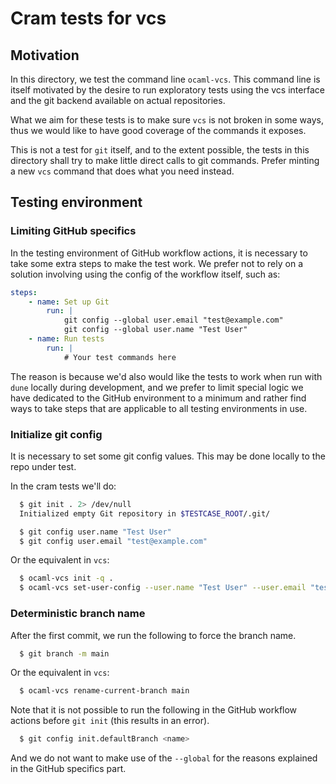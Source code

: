 # Cram tests for vcs

## Motivation

In this directory, we test the command line `ocaml-vcs`. This command line is
itself motivated by the desire to run exploratory tests using the vcs interface
and the git backend available on actual repositories.

What we aim for these tests is to make sure `vcs` is not broken in some ways,
thus we would like to have good coverage of the commands it exposes.

This is not a test for `git` itself, and to the extent possible, the tests in
this directory shall try to make little direct calls to git commands. Prefer
minting a new `vcs` command that does what you need instead.

## Testing environment

### Limiting GitHub specifics

In the testing environment of GitHub workflow actions, it is necessary to take
some extra steps to make the test work. We prefer not to rely on a solution
involving using the config of the workflow itself, such as:

```yaml
steps:
    - name: Set up Git
        run: |
            git config --global user.email "test@example.com"
            git config --global user.name "Test User"
    - name: Run tests
        run: |
            # Your test commands here
```

The reason is because we'd also would like the tests to work when run with
`dune` locally during development, and we prefer to limit special logic we have
dedicated to the GitHub environment to a minimum and rather find ways to take
steps that are applicable to all testing environments in use.

### Initialize git config

It is necessary to set some git config values. This may be done locally to the
repo under test.

In the cram tests we'll do:

```sh
  $ git init . 2> /dev/null
  Initialized empty Git repository in $TESTCASE_ROOT/.git/

  $ git config user.name "Test User"
  $ git config user.email "test@example.com"
```

Or the equivalent in `vcs`:

```sh
  $ ocaml-vcs init -q .
  $ ocaml-vcs set-user-config --user.name "Test User" --user.email "test@example.com"
```

### Deterministic branch name

After the first commit, we run the following to force the branch name.

```sh
  $ git branch -m main
```

Or the equivalent in `vcs`:

```sh
  $ ocaml-vcs rename-current-branch main
```

Note that it is not possible to run the following in the GitHub workflow actions
before `git init` (this results in an error).

```sh
  $ git config init.defaultBranch <name>
```

And we do not want to make use of the `--global` for the reasons explained in
the GitHub specifics part.